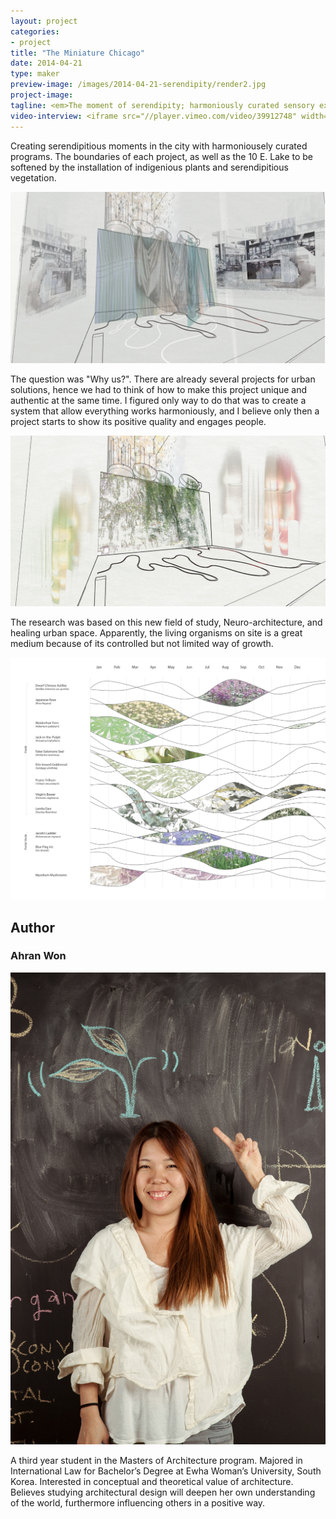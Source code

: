 ```yaml
---
layout: project
categories: 
- project
title: "The Miniature Chicago"
date: 2014-04-21
type: maker
preview-image: /images/2014-04-21-serendipity/render2.jpg
project-image:
tagline: <em>The moment of serendipity; harmoniously curated sensory experiences to evoke new emotions.</em>
video-interview: <iframe src="//player.vimeo.com/video/39912748" width="500" height="281" frameborder="0" webkitallowfullscreen mozallowfullscreen allowfullscreen></iframe> <p class="col-md-10 col-md-offset-3"><a href="http://vimeo.com/39912748">SAIC AGC GFRY Studio mock-up test</a> from <a href="http://vimeo.com/user10322039">David Evancho</a> on <a href="https://vimeo.com">Vimeo</a>.</p>
---
```


<p class="col-md-8 col-md-offset-2"> Creating serendipitious moments in the city with harmoniousely curated programs. The boundaries of each project, as well as the 10 E. Lake to be softened by the installation of indigenious plants and serendipitious vegetation.</p>

<p class="col-md-10 col-md-offset-1"><img class="img-responsive img-thumbnail" src="/images/2014-04-21-serendipity/winter1.jpg" alt="Winter Representation"/></p>

<p class="col-md-8 col-md-offset-2"> The question was "Why us?". There are already several projects for urban solutions, hence we had to think of how to make this project unique and authentic at the same time. I figured only way to do that was to create a system that allow everything works harmoniously, and I believe only then a project starts to show its positive quality and engages people.</p>

<p class="col-md-10 col-md-offset-1"><img class="img-responsive img-thumbnail" src="/images/2014-04-21-serendipity/summer1.jpg" alt="Summer Representation"/></p>

<p class="col-md-8 col-md-offset-2"> The research was based on this new field of study, Neuro-architecture, and healing urban space. Apparently, the living organisms on site is a great medium because of its controlled but not limited way of growth.</p>

<p class="col-md-10 col-md-offset-1"><img class="img-responsive img-thumbnail" src="/images/2014-04-21-serendipity/plantation.jpg" alt="Plantation Diagram"/></p>

<h2 class="col-md-10 col-md-offset-2">Author</h2>
	
<h3 class="col-md-10 col-md-offset-2">Ahran Won</h3>

<p  class="col-md-2 pull-right"><img class="img-responsive img-rounded img-author" src="/images/2014-04-21-serendipity/erin.jpg" alt="Ahran Won"/></p>

<p class="col-md-7 col-md-offset-2">
A third year student in the Masters of Architecture program.
Majored in International Law for Bachelor’s Degree at Ewha Woman’s University, South Korea. 
Interested in conceptual and theoretical value of architecture. Believes studying architectural design will deepen her own understanding of the world, furthermore influencing others in a positive way.</p>